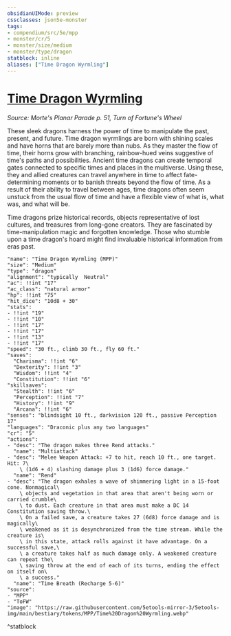 ```yaml
---
obsidianUIMode: preview
cssclasses: json5e-monster
tags:
- compendium/src/5e/mpp
- monster/cr/5
- monster/size/medium
- monster/type/dragon
statblock: inline
aliases: ["Time Dragon Wyrmling"]
---
```

# [Time Dragon Wyrmling](Mechanics\bestiary\dragon/time-dragon-wyrmling-mpp.md)
*Source: Morte's Planar Parade p. 51, Turn of Fortune's Wheel*  

These sleek dragons harness the power of time to manipulate the past, present, and future. Time dragon wyrmlings are born with shining scales and have horns that are barely more than nubs. As they master the flow of time, their horns grow with branching, rainbow-hued veins suggestive of time's paths and possibilities. Ancient time dragons can create temporal gates connected to specific times and places in the multiverse. Using these, they and allied creatures can travel anywhere in time to affect fate-determining moments or to banish threats beyond the flow of time. As a result of their ability to travel between ages, time dragons often seem unstuck from the usual flow of time and have a flexible view of what is, what was, and what will be.

Time dragons prize historical records, objects representative of lost cultures, and treasures from long-gone creators. They are fascinated by time-manipulation magic and forgotten knowledge. Those who stumble upon a time dragon's hoard might find invaluable historical information from eras past.

```statblock
"name": "Time Dragon Wyrmling (MPP)"
"size": "Medium"
"type": "dragon"
"alignment": "typically  Neutral"
"ac": !!int "17"
"ac_class": "natural armor"
"hp": !!int "75"
"hit_dice": "10d8 + 30"
"stats":
- !!int "19"
- !!int "10"
- !!int "17"
- !!int "17"
- !!int "13"
- !!int "17"
"speed": "30 ft., climb 30 ft., fly 60 ft."
"saves":
  "Charisma": !!int "6"
  "Dexterity": !!int "3"
  "Wisdom": !!int "4"
  "Constitution": !!int "6"
"skillsaves":
  "Stealth": !!int "6"
  "Perception": !!int "7"
  "History": !!int "9"
  "Arcana": !!int "6"
"senses": "blindsight 10 ft., darkvision 120 ft., passive Perception 17"
"languages": "Draconic plus any two languages"
"cr": "5"
"actions":
- "desc": "The dragon makes three Rend attacks."
  "name": "Multiattack"
- "desc": "Melee Weapon Attack: +7 to hit, reach 10 ft., one target. Hit: 7\
    \ (1d6 + 4) slashing damage plus 3 (1d6) force damage."
  "name": "Rend"
- "desc": "The dragon exhales a wave of shimmering light in a 15-foot cone. Nonmagical\
    \ objects and vegetation in that area that aren't being worn or carried crumble\
    \ to dust. Each creature in that area must make a DC 14 Constitution saving throw.\
    \ On a failed save, a creature takes 27 (6d8) force damage and is magically\
    \ weakened as it is desynchronized from the time stream. While the creature is\
    \ in this state, attack rolls against it have advantage. On a successful save,\
    \ a creature takes half as much damage only. A weakened creature can repeat the\
    \ saving throw at the end of each of its turns, ending the effect on itself on\
    \ a success."
  "name": "Time Breath (Recharge 5-6)"
"source":
- "MPP"
- "ToFW"
"image": "https://raw.githubusercontent.com/5etools-mirror-3/5etools-img/main/bestiary/tokens/MPP/Time%20Dragon%20Wyrmling.webp"
```
^statblock